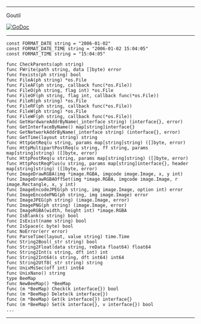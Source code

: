 ----------------
Goutil

<a href="https://godoc.org/github.com/nulijiabei/goutil"><img src="https://godoc.org/github.com/nulijiabei/goutil?status.svg" alt="GoDoc"></a>

---

	const FORMAT_DATE string = "2006-01-02"
	const FORMAT_DATE_TIME string = "2006-01-02 15:04:05"
	const FORMAT_TIME string = "15:04:05"

	func CheckParents(aph string)
	func FWrite(path string, data []byte) error
	func Fexists(ph string) bool
	func FileA(ph string) *os.File
	func FileAF(ph string, callback func(*os.File))
	func FileO(ph string, flag int) *os.File
	func FileOF(ph string, flag int, callback func(*os.File))
	func FileR(ph string) *os.File
	func FileRF(ph string, callback func(*os.File))
	func FileW(ph string) *os.File
	func FileWF(ph string, callback func(*os.File))
	func GetHardwareAddrByName(_interface string) (interface{}, error)
	func GetInterfaceByName() map[string]interface{}
	func GetNetworkAddrByName(_interface string) (interface{}, error)
	func GetTime(layout string) string
	func HttpGetReq(u string, params map[string]string) ([]byte, error)
	func HttpMultipartPostReq(u string, ff string, params map[string]string) ([]byte, error)
	func HttpPostReq(u string, params map[string]string) ([]byte, error)
	func HttpPostReqPlus(u string, params map[string]interface{}, header map[string]string) ([]byte, error)
	func ImageDrawRGBA(img *image.RGBA, imgcode image.Image, x, y int)
	func ImageDrawRGBAOffSet(img *image.RGBA, imgcode image.Image, r image.Rectangle, x, y int)
	func ImageEncodeJPEG(ph string, img image.Image, option int) error
	func ImageEncodePNG(ph string, img image.Image) error
	func ImageJPEG(ph string) (image.Image, error)
	func ImagePNG(ph string) (image.Image, error)
	func ImageRGBA(width, height int) *image.RGBA
	func IsBlank(s string) bool
	func IsExist(name string) bool
	func IsSpace(c byte) bool
	func NoError(err error)
	func ParseTime(layout, value string) time.Time
	func String2Bool(_str string) bool
	func String2Float(data string, reData float64) float64
	func String2Int(s string, dft int) int
	func String2Int64(s string, dft int64) int64
	func String2Utf8(_str string) string
	func UnixMsSec(off int) int64
	func UnixNano() string
	type BeeMap
	func NewBeeMap() *BeeMap
	func (m *BeeMap) Check(k interface{}) bool
	func (m *BeeMap) Delete(k interface{})
	func (m *BeeMap) Get(k interface{}) interface{}
	func (m *BeeMap) Set(k interface{}, v interface{}) bool
	...
	
---